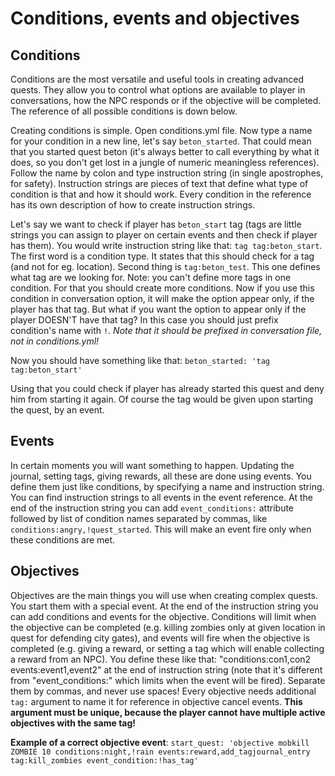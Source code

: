 # Conditions, events and objectives

## Conditions

Conditions are the most versatile and useful tools in creating advanced quests. They allow you to control what options are available to player in conversations, how the NPC responds or if the objective will be completed. The reference of all possible conditions is down below.

Creating conditions is simple. Open conditions.yml file. Now type a name for your condition in a new line, let's say `beton_started`. That could mean that you started quest beton (it's always better to call everything by what it does, so you don't get lost in a jungle of numeric meaningless references). Follow the name by colon and type instruction string (in single apostrophes, for safety). Instruction strings are pieces of text that define what type of condition is that and how it should work. Every condition in the reference has its own description of how to create instruction strings.

Let's say we want to check if player has `beton_start` tag (tags are little strings you can assign to player on certain events and then check if player has them). You would write instruction string like that: `tag tag:beton_start`. The first word is a condition type. It states that this should check for a tag (and not for eg. location). Second thing is `tag:beton_test`. This one defines what tag are we looking for. Note: you can't define more tags in one condition. For that you should create more conditions. Now if you use this condition in conversation option, it will make the option appear only, if the player has that tag. But what if you want the option to appear only if the player DOESN'T have that tag? In this case you should just prefix condition's name with `!`. _Note that it should be prefixed in conversation file, not in conditions.yml!_

Now you should have something like that: `beton_started: 'tag tag:beton_start'`

Using that you could check if player has already started this quest and deny him from starting it again. Of course the tag would be given upon starting the quest, by an event.

## Events

In certain moments you will want something to happen. Updating the journal, setting tags, giving rewards, all these are done using events. You define them just like conditions, by specifying a name and instruction string. You can find instruction strings to all events in the event reference. At the end of the instruction string you can add `event_conditions:` attribute followed by list of condition names separated by commas, like `conditions:angry,!quest_started`. This will make an event fire only when these conditions are met.

## Objectives

Objectives are the main things you will use when creating complex quests. You start them with a special event. At the end of the instruction string you can add conditions and events for the objective. Conditions will limit when the objective can be completed (e.g. killing zombies only at given location in quest for defending city gates), and events will fire when the objective is completed (e.g. giving a reward, or setting a tag which will enable collecting a reward from an NPC). You define these like that: "conditions:con1,con2 events:event1,event2" at the end of instruction string (note that it's different from "event_conditions:" which limits when the event will be fired). Separate them by commas, and never use spaces! Every objective needs additional `tag:` argument to name it for reference in objective cancel events. **This argument must be unique, because the player cannot have multiple active objectives with the same tag!**

**Example of a correct objective event**: `start_quest: 'objective mobkill ZOMBIE 10 conditions:night,!rain events:reward,add_tagjournal_entry tag:kill_zombies event_condition:!has_tag'`
